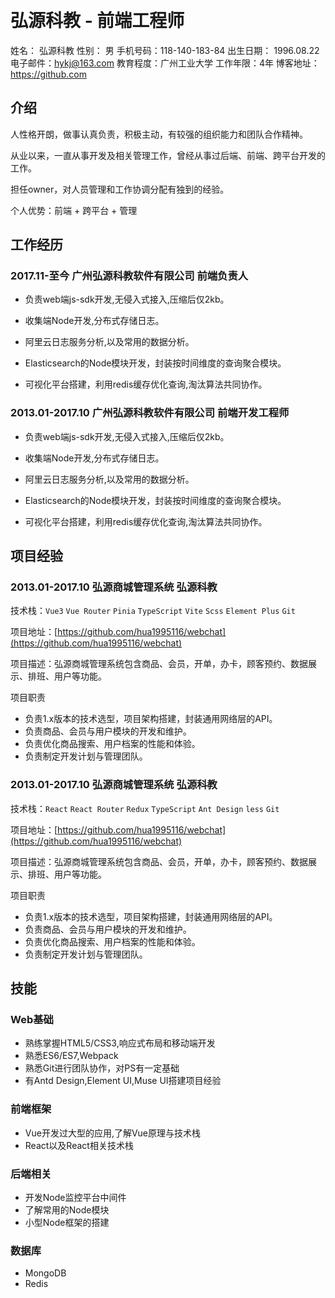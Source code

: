 
​    
# 弘源科教 - 前端工程师

姓名： 弘源科教									     性别： 男
手机号码：118-140-183-84 							 出生日期： 1996.08.22
电子邮件：hykj@163.com 						           教育程度：广州工业大学
工作年限：4年 									       博客地址：https://github.com

## 介绍

人性格开朗，做事认真负责，积极主动，有较强的组织能力和团队合作精神。

从业以来，一直从事开发及相关管理工作，曾经从事过后端、前端、跨平台开发的工作。

担任owner，对人员管理和工作协调分配有独到的经验。

个人优势：前端 + 跨平台 + 管理

## 工作经历

### 2017.11-至今     广州弘源科教软件有限公司    前端负责人
- 负责web端js-sdk开发,无侵入式接入,压缩后仅2kb。
- 收集端Node开发,分布式存储日志。
- 阿里云日志服务分析,以及常用的数据分析。

- Elasticsearch的Node模块开发，封装按时间维度的查询聚合模块。
- 可视化平台搭建，利用redis缓存优化查询,淘汰算法共同协作。

### 2013.01-2017.10    广州弘源科教软件有限公司    前端开发工程师

- 负责web端js-sdk开发,无侵入式接入,压缩后仅2kb。
- 收集端Node开发,分布式存储日志。
- 阿里云日志服务分析,以及常用的数据分析。

- Elasticsearch的Node模块开发，封装按时间维度的查询聚合模块。
- 可视化平台搭建，利用redis缓存优化查询,淘汰算法共同协作。


## 项目经验

### 2013.01-2017.10   弘源商城管理系统         弘源科教
技术栈：`Vue3` `Vue Router` `Pinia`  `TypeScript` `Vite` `Scss` `Element Plus` `Git` 

项目地址：[https://github.com/hua1995116/webchat](https://github.com/hua1995116/webchat)

项目描述：弘源商城管理系统包含商品、会员，开单，办卡，顾客预约、数据展示、排班、用户等功能。

项目职责

- 负责1.x版本的技术选型，项目架构搭建，封装通用网络层的API。
- 负责商品、会员与用户模块的开发和维护。
- 负责优化商品搜索、用户档案的性能和体验。
- 负责制定开发计划与管理团队。

### 2013.01-2017.10   弘源商城管理系统         弘源科教

技术栈：`React` `React Router` `Redux`  `TypeScript` `Ant Design` `less`  `Git` 

项目地址：[https://github.com/hua1995116/webchat](https://github.com/hua1995116/webchat)

项目描述：弘源商城管理系统包含商品、会员，开单，办卡，顾客预约、数据展示、排班、用户等功能。

项目职责

- 负责1.x版本的技术选型，项目架构搭建，封装通用网络层的API。
- 负责商品、会员与用户模块的开发和维护。
- 负责优化商品搜索、用户档案的性能和体验。
- 负责制定开发计划与管理团队。


## 技能
### Web基础

- 熟练掌握HTML5/CSS3,响应式布局和移动端开发
- 熟悉ES6/ES7,Webpack
- 熟悉Git进行团队协作，对PS有一定基础
- 有Antd Design,Element UI,Muse UI搭建项目经验

### 前端框架
- Vue开发过大型的应用,了解Vue原理与技术栈
- React以及React相关技术栈
### 后端相关
- 开发Node监控平台中间件
- 了解常用的Node模块
- 小型Node框架的搭建

### 数据库
- MongoDB
- Redis

